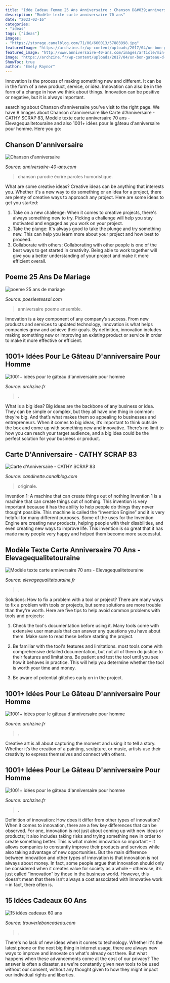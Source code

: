 ```yaml
---
title: "Idée Cadeau Femme 25 Ans Anniversaire : Chanson D&#039;anniversaire"
description: "Modèle texte carte anniversaire 70 ans"
date: "2023-02-16"
categories:
- "ideas"
tags: ["ideas"]
images:
- "https://storage.canalblog.com/71/06/660013/57883998.jpg"
featuredImage: "https://archzine.fr/wp-content/uploads/2017/04/un-bon-gateau-d-anniversaire-gateau-pour-un-anniversaire-bmw.jpg"
featured_image: "http://www.anniversaire-40-ans.com/images/article/min-chanson-40-ans.jpg"
image: "https://archzine.fr/wp-content/uploads/2017/04/un-bon-gateau-d-anniversaire-gateau-pour-un-anniversaire-bmw.jpg"
ShowToc: true
author: "Emely Raynor"
---
```



Innovation is the process of making something new and different. It can be in the form of a new product, service, or idea. Innovation can also be in the form of a change in how we think about things. Innovation can be positive or negative, but it is always important.

	

		
searching about Chanson d&#039;anniversaire you've visit to the right page. We have 8 Images about Chanson d&#039;anniversaire like Carte d&#039;Anniversaire - CATHY SCRAP 83, Modèle texte carte anniversaire 70 ans - Elevagequalitetouraine and also 1001+ idées pour le gâteau d&#039;anniversaire pour homme. Here you go:
		
    
## Chanson D&#039;anniversaire

<img loading=lazy src="http://www.anniversaire-40-ans.com/images/article/min-chanson-40-ans.jpg" onerror="this.onerror=null;this.src='https://tse2.mm.bing.net/th?id=OIP.QhXdningoSOhvVtcQYVWJQAAAA&amp;pid=15.1';" alt="Chanson d&#039;anniversaire">

_Source: anniversaire-40-ans.com_

>chanson parodie écrire paroles humoristique. 

	

What are some creative ideas?
Creative ideas can be anything that interests you. Whether it's a new way to do something or an idea for a project, there are plenty of creative ways to approach any project. Here are some ideas to get you started: 
1. Take on a new challenge: When it comes to creative projects, there's always something new to try. Picking a challenge will help you stay motivated and engaged as you work on your project. 
2. Take the plunge: It's always good to take the plunge and try something new. This can help you learn more about your project and how best to proceed. 
3. Collaborate with others: Collaborating with other people is one of the best ways to get started in creativity. Being able to work together will give you a better understanding of your project and make it more efficient overall.

    
## Poeme 25 Ans De Mariage

<img loading=lazy src="http://www.poesieetessai.com/images/poeme-25-ans-de-mariage_9.jpg" onerror="this.onerror=null;this.src='https://tse2.mm.bing.net/th?id=OIP.fYqKpgfNEF0cFsDDdbGUTQAAAA&amp;pid=15.1';" alt="poeme 25 ans de mariage">

_Source: poesieetessai.com_

>anniversaire poeme ensemble. 

	

Innovation is a key component of any company’s success. From new products and services to updated technology, innovation is what helps companies grow and achieve their goals. By definition, innovation includes making something new or improving an existing product or service in order to make it more effective or efficient.

    
## 1001+ Idées Pour Le Gâteau D&#039;anniversaire Pour Homme

<img loading=lazy src="https://archzine.fr/wp-content/uploads/2017/04/idée-gateau-d-anniversaire-original-pour-homme-délicieux-chocolat.jpg" onerror="this.onerror=null;this.src='https://tse2.mm.bing.net/th?id=OIP.GqdAlyDaKsTjbAJzQMjcyAHaJ6&amp;pid=15.1';" alt="1001+ idées pour le gâteau d&#039;anniversaire pour homme">

_Source: archzine.fr_

>. 

	

What is a big idea?
Big ideas are the backbone of any business or idea. They can be simple or complex, but they all have one thing in common: they’re big. And that’s what makes them so appealing to businesses and entrepreneurs. When it comes to big ideas, it’s important to think outside the box and come up with something new and innovative. There’s no limit to how you can reach your target audience, and a big idea could be the perfect solution for your business or product.

    
## Carte D&#039;Anniversaire - CATHY SCRAP 83

<img loading=lazy src="https://storage.canalblog.com/71/06/660013/57883998.jpg" onerror="this.onerror=null;this.src='https://tse1.mm.bing.net/th?id=OIP.ThxBSUMNc0GUB4zYz50xlgHaKE&amp;pid=15.1';" alt="Carte d&#039;Anniversaire - CATHY SCRAP 83">

_Source: candinette.canalblog.com_

>originale. 

	

Invention 1: A machine that can create things out of nothing
Invention 1 is a machine that can create things out of nothing. This invention is very important because it has the ability to help people do things they never thought possible. This machine is called the “Invention Engine” and it is very helpful for many different purposes. Some of the uses for the Invention Engine are creating new products, helping people with their disabilities, and even creating new ways to improve life. This invention is so great that it has made many people very happy and helped them become more successful.

    
## Modèle Texte Carte Anniversaire 70 Ans - Elevagequalitetouraine

<img loading=lazy src="https://www.elevagequalitetouraine.fr/wp-content/uploads/2019/01/incroyable-genial-invitation-anniversaire-70-ans-homme-ou-superbe-cadeau-femme-inspiration-31-meilleure-modele-an-1.jpg" onerror="this.onerror=null;this.src='https://tse4.mm.bing.net/th?id=OIP.1xJYbkgDDlOCF7EBeQuv1wHaHa&amp;pid=15.1';" alt="Modèle texte carte anniversaire 70 ans - Elevagequalitetouraine">

_Source: elevagequalitetouraine.fr_

>. 

	

Solutions: How to fix a problem with a tool or project?
There are many ways to fix a problem with tools or projects, but some solutions are more trouble than they're worth. Here are five tips to help avoid common problems with tools and projects:
1. Check the tool's documentation before using it. Many tools come with extensive user manuals that can answer any questions you have about them. Make sure to read these before starting the project.

2. Be familiar with the tool's features and limitations. most tools come with comprehensive detailed documentation, but not all of them do justice to their features and limitations. Be patient and test the tool until you see how it behaves in practice. This will help you determine whether the tool is worth your time and money.

3. Be aware of potential glitches early on in the project.

    
## 1001+ Idées Pour Le Gâteau D&#039;anniversaire Pour Homme

<img loading=lazy src="https://archzine.fr/wp-content/uploads/2017/04/un-bon-gateau-d-anniversaire-gateau-pour-un-anniversaire-bmw.jpg" onerror="this.onerror=null;this.src='https://tse3.mm.bing.net/th?id=OIP.Kt3aBu6q6g1XscmZLS7n2gHaLH&amp;pid=15.1';" alt="1001+ idées pour le gâteau d&#039;anniversaire pour homme">

_Source: archzine.fr_

>. 

	

Creative art is all about capturing the moment and using it to tell a story. Whether it’s the creation of a painting, sculpture, or music, artists use their creativity to express themselves and connect with others.

    
## 1001+ Idées Pour Le Gâteau D&#039;anniversaire Pour Homme

<img loading=lazy src="https://archzine.fr/wp-content/uploads/2017/04/gateau-dessert-d-anniversaire-gateau-d-anniversaire-original-pour-adulte-la-nature-cool.jpg" onerror="this.onerror=null;this.src='https://tse3.mm.bing.net/th?id=OIP.qKbL8E1UGnkhJXLNmMRauAHaGj&amp;pid=15.1';" alt="1001+ idées pour le gâteau d&#039;anniversaire pour homme">

_Source: archzine.fr_

>. 

	

Definition of innovation: How does it differ from other types of innovation?
When it comes to innovation, there are a few key differences that can be observed. For one, innovation is not just about coming up with new ideas or products; it also includes taking risks and trying something new in order to create something better. This is what makes innovation so important – it allows companies to constantly improve their products and services while also taking advantage of new opportunities.
But the main difference between innovation and other types of innovation is that innovation is not always about money. In fact, some people argue that innovation should only be considered when it creates value for society as a whole – otherwise, it’s just called “innovation” by those in the business world. However, this doesn’t mean that there isn’t always a cost associated with innovative work – in fact, there often is.

    
## 15 Idées Cadeaux 60 Ans

<img loading=lazy src="http://www.trouverleboncadeau.com/img/ama/2873881615_330.jpg" onerror="this.onerror=null;this.src='https://tse2.mm.bing.net/th?id=OIP.kTr1Hr39GwaQKCSyMyRj2wHaKO&amp;pid=15.1';" alt="15 idées cadeaux 60 ans">

_Source: trouverleboncadeau.com_

>. 

	

There's no lack of new ideas when it comes to technology. Whether it's the latest phone or the next big thing in internet usage, there are always new ways to improve and innovate on what's already out there. But what happens when these advancements come at the cost of our privacy? The answer is often a disaster, as we're constantly given new tools to be used without our consent, without any thought given to how they might impact our individual rights and liberties.

